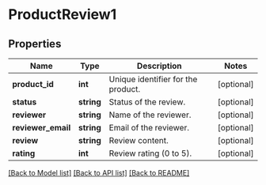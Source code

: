 # ProductReview1

## Properties
Name | Type | Description | Notes
------------ | ------------- | ------------- | -------------
**product_id** | **int** | Unique identifier for the product. | [optional] 
**status** | **string** | Status of the review. | [optional] 
**reviewer** | **string** | Name of the reviewer. | [optional] 
**reviewer_email** | **string** | Email of the reviewer. | [optional] 
**review** | **string** | Review content. | [optional] 
**rating** | **int** | Review rating (0 to 5). | [optional] 

[[Back to Model list]](../../README.md#documentation-for-models) [[Back to API list]](../../README.md#documentation-for-api-endpoints) [[Back to README]](../../README.md)

